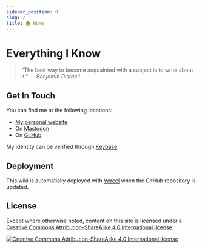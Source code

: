 ```yaml
---
sidebar_position: 0
slug: /
title: 🏠 Home
---
```


# Everything I Know

> "The best way to become acquainted with a subject is to write about it." ― _Benjamin Disraeli_

## Get In Touch

You can find me at the following locations:

- [My personal website](https://ilanco.dev)
- On [Mastodon](https://mastodon.social/@ilanco)
- On [GitHub](https://github.com/ilanco)

My identity can be verified through [Keybase](https://keybase.io/ilanco).

## Deployment

This wiki is automatially deployed with [Vercel](https://vercel.com) when the GitHub repository is updated.

## License

Except where otherwise noted, content on this site is licensed under a [Creative Commons Attribution-ShareAlike 4.0 International license](https://creativecommons.org/licenses/by-sa/4.0/).

[![Creative Commons Attribution-ShareAlike 4.0 International license](https://licensebuttons.net/l/by-sa/4.0/88x31.png "Creative Commons Licence")](https://creativecommons.org/licenses/by-sa/4.0/)
